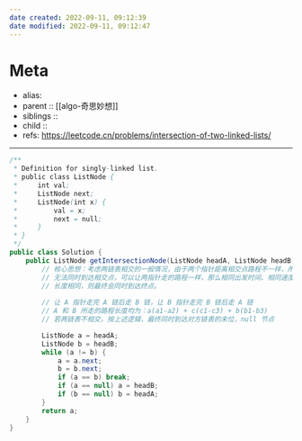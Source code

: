 ```yaml
---
date created: 2022-09-11, 09:12:39
date modified: 2022-09-11, 09:12:47
---
```


# Meta

- alias:
- parent :: [[algo-奇思妙想]]
- siblings ::
- child ::
- refs: https://leetcode.cn/problems/intersection-of-two-linked-lists/

---

```java
/**
 * Definition for singly-linked list.
 * public class ListNode {
 *     int val;
 *     ListNode next;
 *     ListNode(int x) {
 *         val = x;
 *         next = null;
 *     }
 * }
 */
public class Solution {
    public ListNode getIntersectionNode(ListNode headA, ListNode headB) {
        // 核心思想：考虑两链表相交的一般情况，由于两个指针距离相交点路程不一样，所以
        // 无法同时到达相交点，可以让两指针走的路程一样，那么相同出发时间、相同速度，若路径
        // 长度相同，则最终会同时到达终点。
        
        // 让 A 指针走完 A 链后走 B 链，让 B 指针走完 B 链后走 A 链
        // A 和 B 所走的路程长度均为：a(a1-a2) + c(c1-c3) + b(b1-b3)
        // 若两链表不相交，按上述逻辑，最终同时到达对方链表的末位，null 节点

        ListNode a = headA;
        ListNode b = headB;
        while (a != b) {
            a = a.next;
            b = b.next;
            if (a == b) break;
            if (a == null) a = headB;
            if (b == null) b = headA;
        }
        return a;
    }
}
```